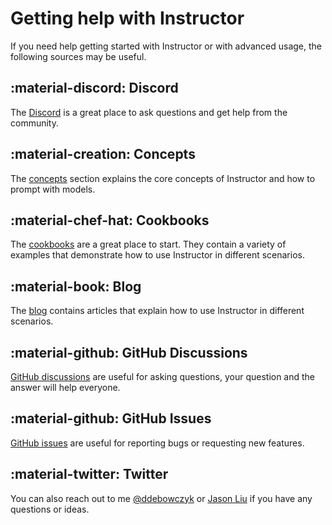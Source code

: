 # Getting help with Instructor

If you need help getting started with Instructor or with advanced usage, the following sources may be useful.

## :material-discord: Discord

The [Discord](https://discord.gg/CV8sPM5k5Y) is a great place to ask questions and get help from the community.

## :material-creation: Concepts

The [concepts](concepts/prompting.md) section explains the core concepts of Instructor and how to prompt with models.

## :material-chef-hat: Cookbooks

The [cookbooks](./hub/index.md) are a great place to start. They contain a variety of examples that demonstrate how to use Instructor in different scenarios.

## :material-book: Blog

The [blog](blog/index.md) contains articles that explain how to use Instructor in different scenarios.

## :material-github: GitHub Discussions

[GitHub discussions](https://github.com/cognesy/instructor-php/discussions) are useful for asking questions, your question and the answer will help everyone.

## :material-github: GitHub Issues

[GitHub issues](https://github.com/cognesy/instructor-php/issues) are useful for reporting bugs or requesting new features.

## :material-twitter: Twitter

You can also reach out to me [@ddebowczyk](https://twitter.com/ddebowczyk) or [Jason Liu](https://twitter.com/jxnlco) if you have any questions or ideas.
